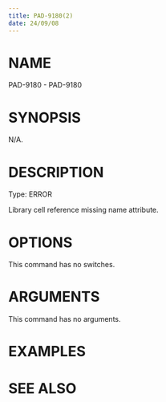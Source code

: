 ```yaml
---
title: PAD-9180(2)
date: 24/09/08
---
```


# NAME

PAD-9180 - PAD-9180

# SYNOPSIS

N/A.

# DESCRIPTION

Type: ERROR

Library cell reference missing name attribute.

# OPTIONS

This command has no switches.

# ARGUMENTS

This command has no arguments.

# EXAMPLES

# SEE ALSO
